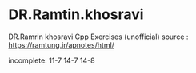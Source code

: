 # DR.Ramtin.khosravi

DR.Ramrin khosravi Cpp Exercises (unofficial)
source : https://ramtung.ir/apnotes/html/


incomplete: 
11-7 
14-7
14-8









